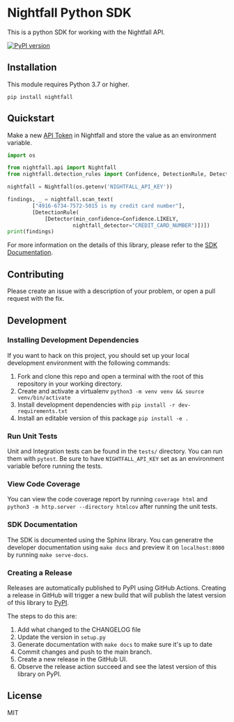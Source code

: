 # Nightfall Python SDK

This is a python SDK for working with the Nightfall API.

[![PyPI version](https://badge.fury.io/py/nightfall.svg)](https://badge.fury.io/py/nightfall)


## Installation 

This module requires Python 3.7 or higher.

```
pip install nightfall
```

## Quickstart 

Make a new [API Token](https://app.nightfall.ai/api/) in Nightfall and store the value as an environment variable.

```python
import os

from nightfall.api import Nightfall
from nightfall.detection_rules import Confidence, DetectionRule, Detector

nightfall = Nightfall(os.getenv('NIGHTFALL_API_KEY'))

findings, _ = nightfall.scan_text(
        ["4916-6734-7572-5015 is my credit card number"],
        [DetectionRule(
            [Detector(min_confidence=Confidence.LIKELY,
                     nightfall_detector="CREDIT_CARD_NUMBER")])])
print(findings)
```

For more information on the details of this library, please refer to 
the [SDK Documentation](https://nightfallai.github.io/nightfall-python-sdk/).
## Contributing

Please create an issue with a description of your problem, or open a pull request with the fix. 

## Development 

### Installing Development Dependencies

If you want to hack on this project, you should set up your local development
environment with the following commands:

1. Fork and clone this repo and open a terminal with the root of this repository in your working directory.
1. Create and activate a virtualenv `python3 -m venv venv && source venv/bin/activate`
1. Install development dependencies with `pip install -r dev-requirements.txt`
1. Install an editable version of this package `pip install -e .`

### Run Unit Tests

Unit and Integration tests can be found in the `tests/` directory. You can run them with `pytest`. Be sure to have `NIGHTFALL_API_KEY` set as an environment variable before running the tests.

### View Code Coverage

You can view the code coverage report by running `coverage html` and `python3 -m http.server --directory htmlcov` after running the unit tests.

### SDK Documentation

The SDK is documented using the Sphinx library. You can generatre the developer documentation using `make docs` and preview it on `localhost:8000` by running `make serve-docs`.

### Creating a Release 

Releases are automatically published to PyPI using GitHub Actions. Creating a release in GitHub will trigger a new build that will publish the latest version of this library to [PyPI](https://pypi.org/project/nightfall/). 

The steps to do this are: 

1. Add what changed to the CHANGELOG file
1. Update the version in `setup.py`
1. Generate documentation with `make docs` to make sure it's up to date
3. Commit changes and push to the main branch. 
4. Create a new release in the GitHub UI. 
5. Observe the release action succeed and see the latest version of this library on PyPI. 
## License 

MIT


